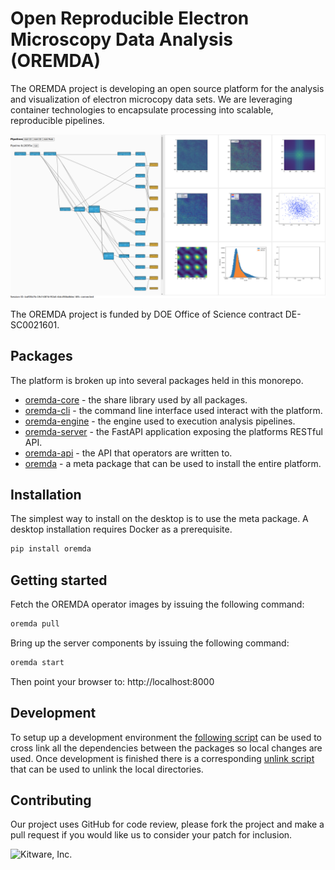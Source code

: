 # Open Reproducible Electron Microscopy Data Analysis (OREMDA)

The OREMDA project is developing an open source platform for the analysis and visualization of electron microcopy data sets. We are leveraging container technologies to encapsulate processing into scalable, reproducible pipelines.

<img src="https://github.com/OpenChemistry/oremda/blob/main/docs/images/peak.png?raw=true" >

The OREMDA project is funded by DOE Office of Science contract DE-SC0021601.

Packages
--------

The platform is broken up into several packages held in this monorepo.

- [oremda-core](core/) - the share library used by all packages.
- [oremda-cli](cli/) - the command line interface used interact with the platform.
- [oremda-engine](engine/) - the engine used to execution analysis pipelines.
- [oremda-server](server/) - the FastAPI application exposing the platforms RESTful API.
- [oremda-api](api/) - the API that operators are written to.
- [oremda](meta/) - a meta package that can be used to install the entire platform.

Installation
------------

The simplest way to install on the desktop is to use the meta package. A desktop
installation requires Docker as a prerequisite.

```bash
pip install oremda
```

Getting started
---------------
Fetch the OREMDA operator images by issuing the following command:

```bash
oremda pull
```



Bring up the server components by issuing the following command:

```bash
oremda start
```

Then point your browser to: http://localhost:8000

Development
-----------
To setup up a development environment the [following script](scripts/poetry/link.sh)
can be used to cross link all the dependencies between the packages so local changes
are used. Once development is finished there is a corresponding [unlink script](scripts/poetry/unlink.sh)
that can be used to unlink the local directories.

Contributing
------------

Our project uses GitHub for code review, please fork the project and make a
pull request if you would like us to consider your patch for inclusion.

![Kitware, Inc.][KitwareLogo]

  [KitwareLogo]: http://www.kitware.com/img/small_logo_over.png "Kitware"
